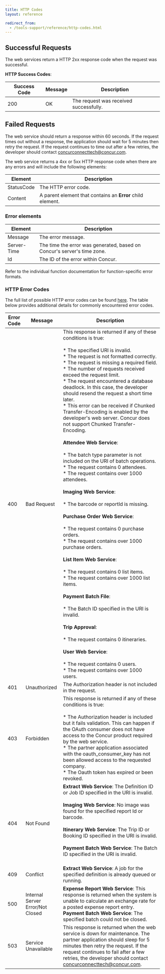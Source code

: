 ```yaml
---
title: HTTP Codes
layout: reference

redirect_from:
  - /tools-support/reference/http-codes.html
---
```


##  Successful Requests

The web services return a HTTP 2xx response code when the request was successful.

**HTTP Success Codes**:

|  Success Code |  Message |  Description |
|----|-----|----|
|  200 |  OK |  The request was received successfully. |

##  Failed Requests

The web service should return a response within 60 seconds. If the request times out without a response, the application should wait for 5 minutes then retry the request. If the request continues to time out after a few retries, the developer should contact [concurconnecttech@concur.com][1].

The web service returns a 4xx or 5xx HTTP response code when there are any errors and will include the following elements:  

|  Element |  Description |
| ----- |----|
|  StatusCode |  The HTTP error code. |
| Content | A parent element that contains an **Error** child element.

### Error elements

|  Element |  Description |
| ----- |----|
|  Message |  The error message. |
|  Server-Time |  The time the error was generated, based on Concur's server's time zone. |
|  Id |  The ID of the error within Concur. |

Refer to the individual function documentation for function-specific error formats.

### HTTP Error Codes

The full list of possible HTTP error codes can be found [here][2]. The table below provides additional details for commonly encountered error codes.  

|  Error Code |  Message |  Description |
|-----|------|------|
|400|Bad Request|  This response is returned if any of these conditions is true:<br><br>* The specified URI is invalid.<br>* The request is not formatted correctly.<br>* The request is missing a required field.<br>* The number of requests received exceed the request limit.<br>* The request encountered a database deadlock. In this case, the developer should resend the request a short time later.<br>* This error can be received if Chunked Transfer-Encoding is enabled by the developer's web server. Concur does not support Chunked Transfer-Encoding.<br><br>**Attendee Web Service**:<br><br>* The batch type parameter is not included on the URI of batch operations.<br>* The request contains 0 attendees.<br>* The request contains over 1000 attendees.<br><br>**Imaging Web Service**:<br><br>* The barcode or reportId is missing.<br><br>**Purchase Order Web Service**:<br><br>* The request contains 0 purchase orders.<br>* The request contains over 1000 purchase orders.<br><br>**List Item Web Service**:<br><br>* The request contains 0 list items.<br>* The request contains over 1000 list items.<br><br>**Payment Batch File**:<br><br>* The Batch ID specified in the URI is invalid.<br><br>**Trip Approval**:<br><br>* The request contains 0 itineraries.<br><br>**User Web Service**:<br><br>* The request contains 0 users.<br>* The request contains over 1000 users.|
|  401 |  Unauthorized |  The Authorization header is not included in the request. |
|  403 |  Forbidden |  This response is returned if any of these conditions is true:<br><br>* The Authorization header is included but it fails validation. This can happen if the OAuth consumer does not have access to the Concur product required by the web service.<br>* The partner application associated with the oauth_consumer_key has not been allowed access to the requested company.<br>* The Oauth token has expired or been revoked.<br> |
|  404 |  Not Found |  **Extract Web Service**: The Definition ID or Job ID specified in the URI is invalid.<br><br>**Imaging Web Service**: No image was found for the specified report Id or barcode.<br><br>**Itinerary Web Service**: The Trip ID or Booking ID specified in the URI is invalid.<br><br>**Payment Batch Web Service**: The Batch ID specified in the URI is invalid.<br><br> |
|  409 |  Conflict |  **Extract Web Service**: A job for the specified definition is already queued or running. |
|  500 |  Internal Server Error/Not Closed |  **Expense Report Web Service**: This response is returned when the system is unable to calculate an exchange rate for a posted expense report entry.<br>**Payment Batch Web Service**: The specified batch could not be closed.|
|  503 |  Service Unavailable |  This response is returned when the web service is down for maintenance. The partner application should sleep for 5 minutes then retry the request. If the request continues to fail after a few retries, the developer should contact concurconnecttech@concur.com. |



[1]: mailto:concurconnecttech@concur.com
[2]: https://www.w3.org/Protocols/rfc2616/rfc2616-sec10.html
